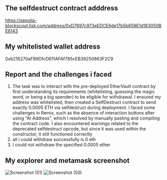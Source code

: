 ## The selfdestruct contract adddress
https://sepolia-blockscout.lisk.com/address/0xD7697c973eEDCE6de17b5b659E1d183050BE6143

## My whitelisted wallet address
0xb216270aFB9DfcD611AFAf785cEB38250863F2C9

## Report and the challenges i faced
1. The task was to interact with the pre-deployed EtherVault contract by first understanding its requirements (whitelisting, guessing the magic word, or being a big spender) to be eligible for withdrawal. I ensured my address was whitelisted, then created a SelfDestruct contract to send exactly 0.0005 ETH via selfdestruct during deployment. I faced some challenges in Remix, such as the absence of interaction buttons after using "At Address", which I resolved by manually pasting and compiling the contract code. I also encountered warnings related to the deprecated selfdestruct opcode, but since it was used within the constructor, it still functioned correctly
2. all i could withdraw successfully is 0 eth
3. I could not withdraw the specified 0.0005 ether

## My explorer and metamask screenshot
![Screenshot (51)](https://github.com/user-attachments/assets/5a5caa48-992a-4d55-b16c-78ef7c53dc88)
![Screenshot (50)](https://github.com/user-attachments/assets/3e773a81-67a0-4db5-a0fa-a57406dbbec0)





